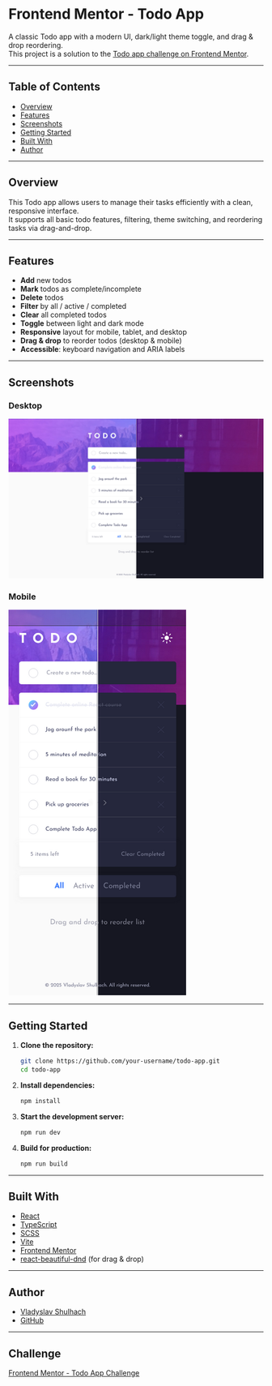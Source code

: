 # Frontend Mentor - Todo App

A classic Todo app with a modern UI, dark/light theme toggle, and drag & drop reordering.  
This project is a solution to the [Todo app challenge on Frontend Mentor](https://www.frontendmentor.io/challenges/todo-app-Su1_KokOW).

---

## Table of Contents

- [Overview](#overview)
- [Features](#features)
- [Screenshots](#screenshots)
- [Getting Started](#getting-started)
- [Built With](#built-with)
- [Author](#author)

---

## Overview

This Todo app allows users to manage their tasks efficiently with a clean, responsive interface.  
It supports all basic todo features, filtering, theme switching, and reordering tasks via drag-and-drop.

---

## Features

- **Add** new todos
- **Mark** todos as complete/incomplete
- **Delete** todos
- **Filter** by all / active / completed
- **Clear** all completed todos
- **Toggle** between light and dark mode
- **Responsive** layout for mobile, tablet, and desktop
- **Drag & drop** to reorder todos (desktop & mobile)
- **Accessible**: keyboard navigation and ARIA labels

---

## Screenshots

### Desktop

![Desktop Version Preview](./desktop-preview.png)

### Mobile

![Mobile Version Preview](./mobile-preview.png)

---

## Getting Started

1. **Clone the repository:**

   ```sh
   git clone https://github.com/your-username/todo-app.git
   cd todo-app
   ```

2. **Install dependencies:**

   ```sh
   npm install
   ```

3. **Start the development server:**

   ```sh
   npm run dev
   ```

4. **Build for production:**
   ```sh
   npm run build
   ```

---

## Built With

- [React](https://reactjs.org/)
- [TypeScript](https://www.typescriptlang.org/)
- [SCSS](https://sass-lang.com/)
- [Vite](https://vitejs.dev/)
- [Frontend Mentor](https://www.frontendmentor.io/)
- [react-beautiful-dnd](https://github.com/atlassian/react-beautiful-dnd) (for drag & drop)

---

## Author

- [Vladyslav Shulhach](https://www.frontendmentor.io/profile/Vladyslav-Shulhach)
- [GitHub](https://github.com/Vladyslav-Shulhach)

---

## Challenge

[Frontend Mentor - Todo App Challenge](https://www.frontendmentor.io/challenges/todo-app-Su1_KokOW)
